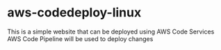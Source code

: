 # aws-codedeploy-linux
This is a simple website that can be deployed using AWS Code Services
AWS Code Pipeline will be used to deploy changes
